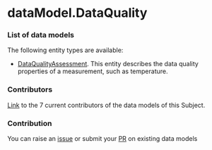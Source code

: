 # dataModel.DataQuality

### List of data models

The following entity types are available:
- [DataQualityAssessment](https://github.com/smart-data-models/dataModel.DataQuality/blob/master/DataQualityAssessment/README.md). This entity describes the data quality properties of a measurement, such as temperature.



### Contributors
[Link](https://github.com/smart-data-models/dataModel.DataQuality/blob/master/CONTRIBUTORS.yaml) to the 7 current contributors of the data models of this Subject.


### Contribution
You can raise an [issue](https://github.com/smart-data-models/dataModel.DataQuality/issues) or submit your [PR](https://github.com/smart-data-models/dataModel.DataQuality/pulls) on existing data models
